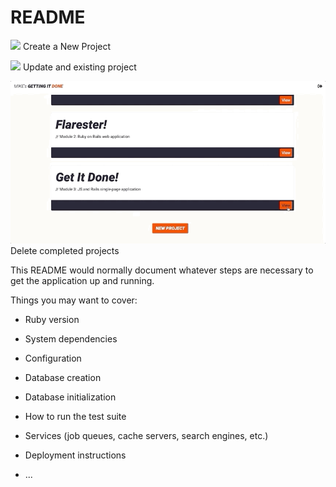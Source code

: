 # README

![](getItDone_create.gif)
Create a New Project


![](getItDone_update.gif)
Update and existing project


![](getItDone_delete.gif)
Delete completed projects

This README would normally document whatever steps are necessary to get the
application up and running.

Things you may want to cover:

* Ruby version

* System dependencies

* Configuration

* Database creation

* Database initialization

* How to run the test suite

* Services (job queues, cache servers, search engines, etc.)

* Deployment instructions

* ...
